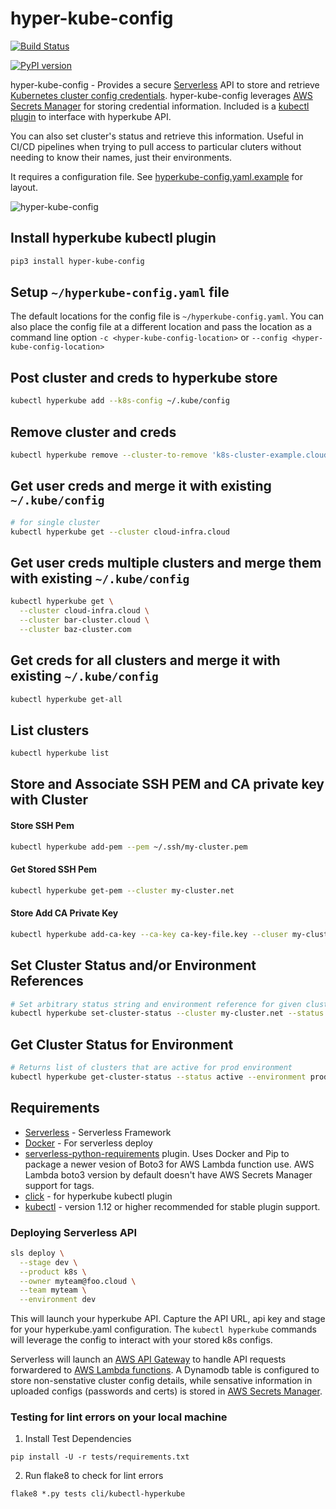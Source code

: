 # hyper-kube-config

[![Build Status](https://travis-ci.org/silvermullet/hyper-kube-config.svg?branch=master)](https://travis-ci.org/silvermullet/hyper-kube-config)

[![PyPI version](https://badge.fury.io/py/hyper-kube-config.svg)](https://badge.fury.io/py/hyper-kube-config)

hyper-kube-config - Provides a secure [Serverless](https://serverless.com/) API to store and retrieve [Kubernetes cluster config credentials](https://kubernetes.io/docs/tasks/access-application-cluster/configure-access-multiple-clusters/). hyper-kube-config leverages [AWS Secrets Manager](https://docs.aws.amazon.com/secretsmanager/index.html) for storing credential information. Included is a [kubectl plugin](https://kubernetes.io/docs/tasks/extend-kubectl/kubectl-plugins/) to interface with hyperkube API. 

You can also set cluster's status and retrieve this information. Useful in CI/CD pipelines when trying to pull access to particular cluters without needing to know their names, just their environments. 

It requires a configuration file. See [hyperkube-config.yaml.example](hyperkube-config.yaml.example) for layout.

![hyper-kube-config](https://user-images.githubusercontent.com/538171/46702337-8edc2780-cbd7-11e8-8ba5-dbbe9916708a.png)


## Install hyperkube kubectl plugin

```bash
pip3 install hyper-kube-config 
```

## Setup `~/hyperkube-config.yaml` file

The default locations for the config file is `~/hyperkube-config.yaml`. You can also place the config file at a different location and pass the location as a command line option `-c <hyper-kube-config-location>` or `--config <hyper-kube-config-location>`


## Post cluster and creds to hyperkube store

```bash
kubectl hyperkube add --k8s-config ~/.kube/config
```

## Remove cluster and creds

```bash
kubectl hyperkube remove --cluster-to-remove 'k8s-cluster-example.cloud' 
```

## Get user creds and merge it with existing `~/.kube/config`

```bash
# for single cluster
kubectl hyperkube get --cluster cloud-infra.cloud
```

## Get user creds multiple clusters and merge them with existing `~/.kube/config`

```bash
kubectl hyperkube get \
  --cluster cloud-infra.cloud \
  --cluster bar-cluster.cloud \
  --cluster baz-cluster.com
```

## Get creds for all clusters and merge it with existing `~/.kube/config`

```bash
kubectl hyperkube get-all
```

## List clusters

```bash
kubectl hyperkube list
```

## Store and Associate SSH PEM and CA private key with Cluster

#### Store SSH Pem

```bash
kubectl hyperkube add-pem --pem ~/.ssh/my-cluster.pem 
```

#### Get Stored SSH Pem

```bash
kubectl hyperkube get-pem --cluster my-cluster.net
```


#### Store Add CA Private Key

```bash
kubectl hyperkube add-ca-key --ca-key ca-key-file.key --cluser my-cluster.net
```

## Set Cluster Status and/or Environment References

```bash
# Set arbitrary status string and environment reference for given cluster
kubectl hyperkube set-cluster-status --cluster my-cluster.net --status active --environment stage
```

## Get Cluster Status for Environment

```bash
# Returns list of clusters that are active for prod environment
kubectl hyperkube get-cluster-status --status active --environment prod
```

## Requirements

* [Serverless](https://serverless.com/) - Serverless Framework
* [Docker](https://docker.com) - For serverless deploy
* [serverless-python-requirements](https://www.npmjs.com/package/serverless-python-requirements) plugin. Uses Docker and Pip to package a newer vesion of Boto3 for AWS Lambda function use. AWS Lambda boto3 version by default doesn't have AWS Secrets Manager support for tags.
* [click](https://click.palletsprojects.com/en/7.x/) - for hyperkube kubectl plugin
* [kubectl](https://kubernetes.io/docs/tasks/tools/install-kubectl/) - version 1.12 or higher recommended for stable plugin support.

### Deploying Serverless API

```bash
sls deploy \
  --stage dev \
  --product k8s \
  --owner myteam@foo.cloud \
  --team myteam \
  --environment dev
```
This will launch your hyperkube API. Capture the API URL, api key and stage for your hyperkube.yaml configuration. The `kubectl hyperkube` commands will leverage the config to interact with your stored k8s configs.

Serverless will launch an [AWS API Gateway](https://docs.aws.amazon.com/apigateway/index.html) to handle API requests forwardered to [AWS Lambda functions](https://docs.aws.amazon.com/lambda/index.html#lang/en_us). A Dynamodb table is configured to store non-senstative cluster config details, while sensative information in uploaded configs (passwords and certs) is stored in [AWS Secrets Manager](https://docs.aws.amazon.com/secretsmanager/index.html).

### Testing for lint errors on your local machine

1. Install Test Dependencies

  ```
  pip install -U -r tests/requirements.txt
  ```

2. Run flake8 to check for lint errors

  ```
  flake8 *.py tests cli/kubectl-hyperkube
  ```